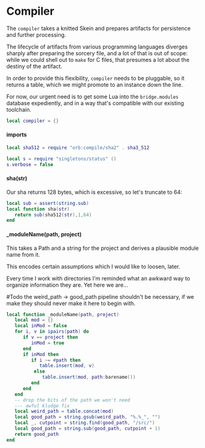 # Compiler


The ``compiler`` takes a knitted Skein and prepares artifacts for persistence
and further processing.


The lifecycle of artifacts from various programming languages diverges sharply
after preparing the sorcery file, and a lot of that is out of scope: while we
could shell out to ``make`` for C files, that presumes a lot about the destiny
of the artifact.


In order to provide this flexibility, ``compiler`` needs to be pluggable, so it
returns a table, which we might promote to an instance down the line.


For now, our urgent need is to get some Lua into the ``bridge.modules`` database
expediently, and in a way that's compatible with our existing toolchain.

```lua
local compiler = {}
```
#### imports

```lua
local sha512 = require "orb:compile/sha2" . sha3_512

local s = require "singletons/status" ()
s.verbose = false
```
#### sha(str)

Our sha returns 128 bytes, which is excessive, so let's truncate to 64:

```lua
local sub = assert(string.sub)
local function sha(str)
   return sub(sha512(str),1,64)
end
```
#### _moduleName(path, project)

This takes a Path and a string for the project and derives a plausible module
name from it.


This encodes certain assumptions which I would like to loosen, later.


Every time I work with directories I'm reminded what an awkward way to
organize information they are.  Yet here we are...

#Todo the weird_path -> good_path pipeline shouldn't be necessary, if we make
they should never make it here to begin with.

```lua
local function _moduleName(path, project)
   local mod = {}
   local inMod = false
   for i, v in ipairs(path) do
      if v == project then
         inMod = true
      end
      if inMod then
         if i ~= #path then
            table.insert(mod, v)
          else
             table.insert(mod, path:barename())
         end
      end
   end
   -- drop the bits of the path we won't need
   --- awful kludge fix
   local weird_path = table.concat(mod)
   local good_path = string.gsub(weird_path, "%.%_", "")
   local _, cutpoint = string.find(good_path, "/src/")
   local good_path = string.sub(good_path, cutpoint + 1)
   return good_path
end
```
